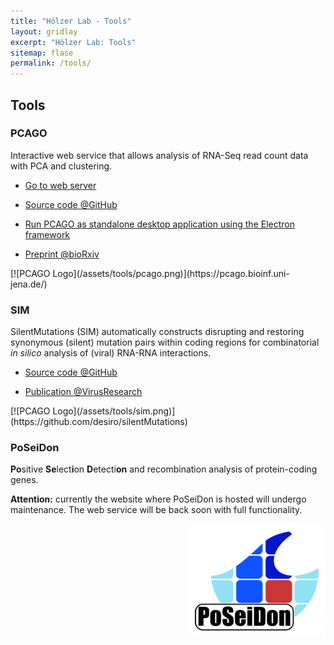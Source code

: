 ```yaml
---
title: "Hölzer Lab - Tools"
layout: gridlay
excerpt: "Hölzer Lab: Tools"
sitemap: flase
permalink: /tools/
---
```


## Tools

<div class="row"><div class="col-sm-6 clearfix">

### PCAGO

Interactive web service that allows analysis of RNA-Seq read count data with PCA and clustering.

- [Go to web server](https://pcago.bioinf.uni-jena.de/)
- [Source code @GitHub](https://github.com/rumangerst/pcago-unified)
- [Run PCAGO as standalone desktop application using the Electron framework](https://github.com/rumangerst/pcago-unified/tree/master/src-electron)

- [Preprint @bioRxiv](https://doi.org/10.1101/433078)

</div><div class="col-sm-6 clearfix">
[![PCAGO Logo](/assets/tools/pcago.png)](https://pcago.bioinf.uni-jena.de/)
</div></div>

<div class="row"><div class="col-sm-6 clearfix">

### SIM

SilentMutations (SIM) automatically constructs disrupting and restoring synonymous (silent) mutation pairs within coding regions for combinatorial _in silico_ analysis of (viral) RNA-RNA interactions.

- [Source code @GitHub](https://github.com/desiro/silentMutations)

- [Publication @VirusResearch](https://doi.org/10.1016/j.virusres.2018.11.005)

</div><div class="col-sm-6 clearfix">
[![PCAGO Logo](/assets/tools/sim.png)](https://github.com/desiro/silentMutations)
</div></div>

<div class="row"><div class="col-sm-6 clearfix">

### PoSeiDon

**Po**sitive **Se**lect**i**on **D**etecti**on** and recombination analysis of protein-coding genes.

**Attention:** currently the website where PoSeiDon is hosted will undergo
maintenance. The web service will be back soon with full functionality. 

<!--- [Go to web server](http://www.rna.uni-jena.de/en/poseidon)-->

</div><div class="col-sm-6 clearfix">
<!--[![PoSeiDon logo](/assets/tools/poseidon.png)](http://www.rna.uni-jena.de/en/poseidon)-->
<!--<div align="right">[<img src="/assets/tools/poseidon.svg" width="220px">](http://www.rna.uni-jena.de/en/poseidon)-->
<div align="right"><img src="/assets/tools/poseidon.svg" width="220px">
</div></div></div>